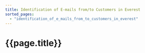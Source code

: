 ```yaml
---
title: Identification of E-mails from/to Customers in Everest
sorted_pages:
  - "identification_of_e_mails_from_to_customers_in_everest"
---
```

# {{page.title}}
